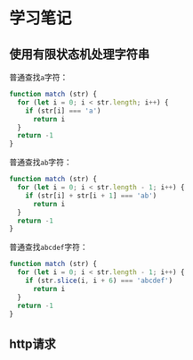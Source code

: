 # 学习笔记

## 使用有限状态机处理字符串

普通查找`a`字符：

``` js
function match (str) {
  for (let i = 0; i < str.length; i++) {
    if (str[i] === 'a')
      return i
  }
  return -1
}
```

普通查找`ab`字符：

``` js
function match (str) {
  for (let i = 0; i < str.length - 1; i++) {
    if (str[i] + str[i + 1] === 'ab')
      return i
  }
  return -1
}
```

普通查找`abcdef`字符：

``` js
function match (str) {
  for (let i = 0; i < str.length - 1; i++) {
    if (str.slice(i, i + 6) === 'abcdef')
      return i
  }
  return -1
}
```

## http请求
